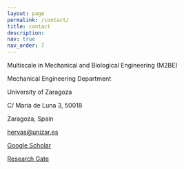 ```yaml
---
layout: page
permalink: /contact/
title: contact
description:
nav: true
nav_order: 7
---
```


<i class="fa-solid fa-house"></i> Multiscale in Mechanical and Biological Engineering (M2BE)

Mechanical Engineering Department

University of Zaragoza

C/ Maria de Luna 3, 50018

Zaragoza, Spain

<i class="fa-solid fa-envelope"></i> hervas@unizar.es

<i class="ai ai-google-scholar-square ai-lg"></i> [Google Scholar](https://scholar.google.es/citations?user=jpt5wgwAAAAJ&hl=en&oi=ao)

<i class="fa-brands fa-researchgate"></i> [Research Gate](https://www.researchgate.net/profile/Silvia-Hervas-Raluy)

<i class="fa-brands fa-linkedin"></i>